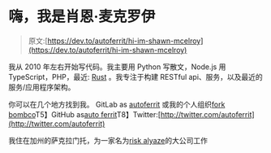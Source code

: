 # 嗨，我是肖恩·麦克罗伊

> 原文:[https://dev.to/autoferrit/hi-im-shawn-mcelroy](https://dev.to/autoferrit/hi-im-shawn-mcelroy)

我从 2010 年左右开始写代码。我主要用 Python 写散文，Node.js 用 TypeScript，PHP，最近: [Rust](https://www.rust-lang.org/en-US/) 。我专注于构建 RESTful api、服务，以及最近的服务/应用程序架构。

你可以在几个地方找到我。
GitLab as [autoferrit](https://gitlab.com/autoferrit) 或我的个人组织[fork bombco](https://gitlab.com/forkbombco)T5】GitHub as[auto ferrit](https://github.com/autoferrit)T8】Twitter:[http://twitter.com/autoferrit](http://twitter.com/autoferrit)

我住在加州的萨克拉门托，为一家名为[risk alyaze](https://www.riskalyze.com/)的大公司工作